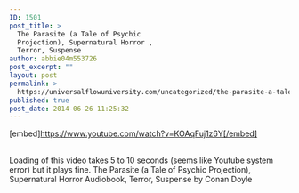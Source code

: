 ```yaml
---
ID: 1501
post_title: >
  The Parasite (a Tale of Psychic
  Projection), Supernatural Horror ,
  Terror, Suspense
author: abbie04m553726
post_excerpt: ""
layout: post
permalink: >
  https://universalflowuniversity.com/uncategorized/the-parasite-a-tale-of-psychic-projection-supernatural-horror-terror-suspense/
published: true
post_date: 2014-06-26 11:25:32
---
```

[embed]https://www.youtube.com/watch?v=KOAqFuj1z6Y[/embed]</br></br>
<p>Loading of this video takes 5 to 10 seconds (seems like Youtube system error) but it plays fine.
The Parasite (a Tale of Psychic Projection), Supernatural Horror Audiobook, Terror, Suspense by Conan Doyle</p>